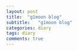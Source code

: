 ```yaml
---
layout: post
title:  "g1moon blog"
subtitle:   "g1moon blog"
categories: diary
tags: diary
comments: true
---
```




